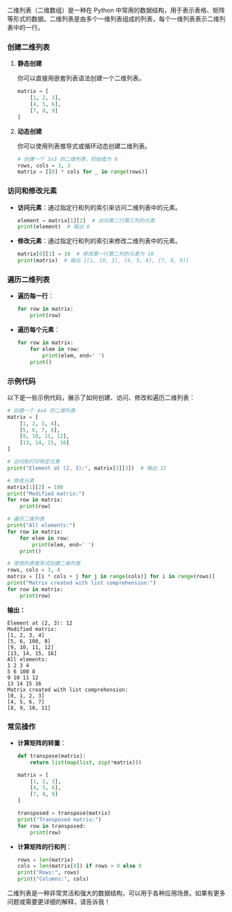 二维列表（二维数组）是一种在 Python 中常用的数据结构，用于表示表格、矩阵等形式的数据。二维列表是由多个一维列表组成的列表，每个一维列表表示二维列表中的一行。

### 创建二维列表

1. **静态创建**

   你可以直接用嵌套列表语法创建一个二维列表。

   ```python
   matrix = [
       [1, 2, 3],
       [4, 5, 6],
       [7, 8, 9]
   ]
   ```

2. **动态创建**

   你可以使用列表推导式或循环动态创建二维列表。

   ```python
   # 创建一个 3x3 的二维列表，初始值为 0
   rows, cols = 3, 3
   matrix = [[0] * cols for _ in range(rows)]
   ```

### 访问和修改元素

- **访问元素**：通过指定行和列的索引来访问二维列表中的元素。

  ```python
  element = matrix[1][2]  # 访问第二行第三列的元素
  print(element)  # 输出 6
  ```

- **修改元素**：通过指定行和列的索引来修改二维列表中的元素。

  ```python
  matrix[0][1] = 10  # 修改第一行第二列的元素为 10
  print(matrix)  # 输出 [[1, 10, 3], [4, 5, 6], [7, 8, 9]]
  ```

### 遍历二维列表

- **遍历每一行**：

  ```python
  for row in matrix:
      print(row)
  ```

- **遍历每个元素**：

  ```python
  for row in matrix:
      for elem in row:
          print(elem, end=' ')
      print()
  ```

### 示例代码

以下是一些示例代码，展示了如何创建、访问、修改和遍历二维列表：

```python
# 创建一个 4x4 的二维列表
matrix = [
    [1, 2, 3, 4],
    [5, 6, 7, 8],
    [9, 10, 11, 12],
    [13, 14, 15, 16]
]

# 访问和打印特定元素
print("Element at (2, 3):", matrix[2][3])  # 输出 12

# 修改元素
matrix[1][2] = 100
print("Modified matrix:")
for row in matrix:
    print(row)

# 遍历二维列表
print("All elements:")
for row in matrix:
    for elem in row:
        print(elem, end=' ')
    print()

# 使用列表推导式创建二维列表
rows, cols = 3, 4
matrix = [[i * cols + j for j in range(cols)] for i in range(rows)]
print("Matrix created with list comprehension:")
for row in matrix:
    print(row)
```

**输出：**

```
Element at (2, 3): 12
Modified matrix:
[1, 2, 3, 4]
[5, 6, 100, 8]
[9, 10, 11, 12]
[13, 14, 15, 16]
All elements:
1 2 3 4 
5 6 100 8 
9 10 11 12 
13 14 15 16 
Matrix created with list comprehension:
[0, 1, 2, 3]
[4, 5, 6, 7]
[8, 9, 10, 11]
```

### 常见操作

- **计算矩阵的转置**：

  ```python
  def transpose(matrix):
      return list(map(list, zip(*matrix)))

  matrix = [
      [1, 2, 3],
      [4, 5, 6],
      [7, 8, 9]
  ]

  transposed = transpose(matrix)
  print("Transposed matrix:")
  for row in transposed:
      print(row)
  ```

- **计算矩阵的行和列**：

  ```python
  rows = len(matrix)
  cols = len(matrix[0]) if rows > 0 else 0
  print("Rows:", rows)
  print("Columns:", cols)
  ```

二维列表是一种非常灵活和强大的数据结构，可以用于各种应用场景。如果有更多问题或需要更详细的解释，请告诉我！